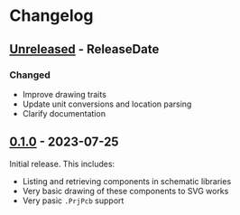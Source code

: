 # Changelog

<!-- next-header -->

## [Unreleased] - ReleaseDate

### Changed

- Improve drawing traits
- Update unit conversions and location parsing
- Clarify documentation


## [0.1.0] - 2023-07-25

Initial release. This includes:

- Listing and retrieving components in schematic libraries
- Very basic drawing of these components to SVG works
- Very pasic `.PrjPcb` support

<!-- next-url -->
[Unreleased]: https://github.com/pluots/altium/compare/altium-v0.1.0...HEAD
[0.1.0]: https://github.com/pluots/altium/compare/490216bd119f...altium-v0.1.0
